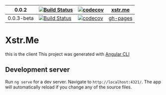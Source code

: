 

|0.0.2|[![Build Status](https://travis-ci.org/guedouari/xstr.me.svg?branch=master)](https://travis-ci.org/guedouari/xstr.me/branches)|[![codecov](https://codecov.io/gh/guedouari/xstr.me/branch/master/graph/badge.svg)](https://codecov.io/gh/guedouari/xstr.me)|[xstr.me](https://guedouari.github.io/xstr.me)|
|---|---|---|---|
|0.0.3-beta|[![Build Status](https://travis-ci.org/guedouari/xstr.me.svg?branch=next)](https://travis-ci.org/guedouari/xstr.me/branches)|[![codecov](https://codecov.io/gh/guedouari/xstr.me/branch/next/graph/badge.svg)](https://codecov.io/gh/guedouari/xstr.me)|[gh-pages](https://guedouari.github.io/xstr.me)|




# Xstr.Me
this is the client
This project was generated with [Angular CLI](https://github.com/angular/angular-cli)

## Development server

Run `ng serve` for a dev server. Navigate to `http://localhost:4321/`. The app will automatically reload if you change any of the source files.

